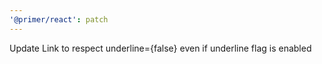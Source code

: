 ```yaml
---
'@primer/react': patch
---
```


Update Link to respect underline={false} even if underline flag is enabled
